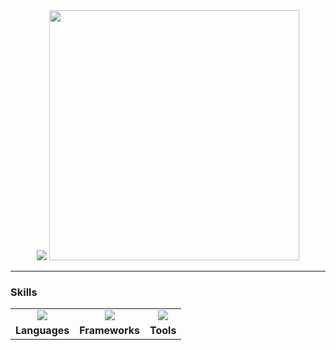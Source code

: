 <div align="center">

<img src="https://readme-typing-svg.demolab.com?font=Fira+Code&size=22&duration=2000&pause=2500&color=6dbac6&center=true&vCenter=true&width=700&lines=Hey,+I'm+Yassien+Tawfik!;%C2%A0AI+Engineer+%7C+Computer+Vision+%7C+Biomedical+AI;Building+Intelligent+Pipelines+for+Real+World+Impact&repeat=false" />


<img src="https://user-images.githubusercontent.com/74038190/212749168-86d6c7ab-98da-409b-998f-c5b74721badd.gif" height="400" width="400">

</div>

---

### Skills

<table align="center">
  <tr>
    <td align="center">
      <img src="https://skillicons.dev/icons?i=py,c,cpp,java,html,css,js&perline=7" />
    </td>
    <td align="center">
      <img src="https://skillicons.dev/icons?i=tensorflow,pytorch,opencv,sklearn,flask,qt&perline=6" />
    </td>
    <td align="center">
      <img src="https://skillicons.dev/icons?i=vscode,pycharm,webstorm,clion,arduino,blender&perline=6" />
    </td>
  </tr>
  <tr>
    <td align="center"><b>Languages</b></td>
    <td align="center"><b>Frameworks</b></td>
    <td align="center"><b>Tools</b></td>
  </tr>
</table>

